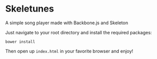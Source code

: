 # Skeletunes

A simple song player made with Backbone.js and Skeleton

Just navigate to your root directory and install the required packages: 

```
bower install
```

Then open up `index.html` in your favorite browser and enjoy!